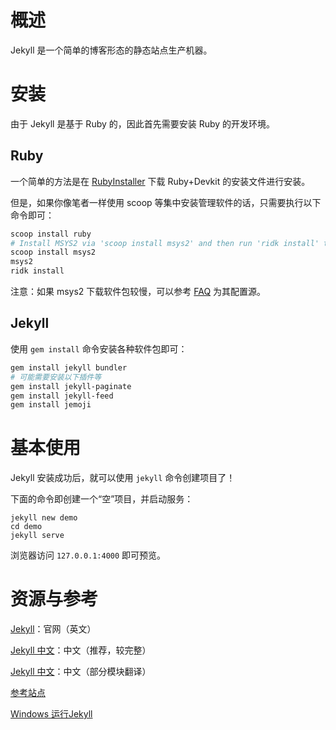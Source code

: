 # 概述

Jekyll 是一个简单的博客形态的静态站点生产机器。

# 安装

由于 Jekyll 是基于 Ruby 的，因此首先需要安装 Ruby 的开发环境。

## Ruby

一个简单的方法是在 [RubyInstaller](https://rubyinstaller.org/downloads/) 下载 Ruby+Devkit 的安装文件进行安装。

但是，如果你像笔者一样使用 scoop 等集中安装管理软件的话，只需要执行以下命令即可：

```powershell
scoop install ruby
# Install MSYS2 via 'scoop install msys2' and then run 'ridk install' to install the toolchain!
scoop install msys2
msys2
ridk install
```

注意：如果 msys2 下载软件包较慢，可以参考 [FAQ](FAQ) 为其配置源。

## Jekyll

使用 `gem install` 命令安装各种软件包即可：

```powershell
gem install jekyll bundler
# 可能需要安装以下插件等
gem install jekyll-paginate
gem install jekyll-feed
gem install jemoji
```

# 基本使用

Jekyll 安装成功后，就可以使用 `jekyll` 命令创建项目了！

下面的命令即创建一个“空”项目，并启动服务：

```shell
jekyll new demo
cd demo
jekyll serve
```

浏览器访问 `127.0.0.1:4000` 即可预览。

# 资源与参考

[Jekyll](https://jekyllrb.com/)：官网（英文）

[Jekyll 中文](http://jekyllcn.com/)：中文（推荐，较完整）

[Jekyll 中文](https://www.jekyll.com.cn/)：中文（部分模块翻译）



[参考站点](http://jekyllcn.com/docs/sites/)

[Windows 运行Jekyll](http://jekyllcn.com/docs/windows/)